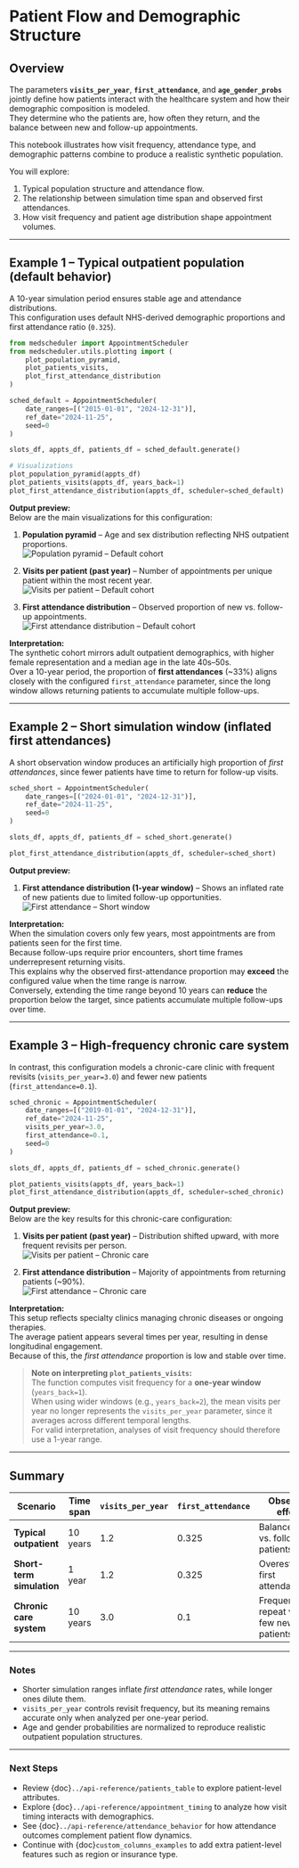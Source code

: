 # Patient Flow and Demographic Structure

## Overview  
The parameters **`visits_per_year`**, **`first_attendance`**, and **`age_gender_probs`** jointly define how patients interact with the healthcare system and how their demographic composition is modeled.  
They determine who the patients are, how often they return, and the balance between new and follow-up appointments.  

This notebook illustrates how visit frequency, attendance type, and demographic patterns combine to produce a realistic synthetic population.

You will explore:
1. Typical population structure and attendance flow.  
2. The relationship between simulation time span and observed first attendances.  
3. How visit frequency and patient age distribution shape appointment volumes.

---

## Example 1 – Typical outpatient population (default behavior)
A 10-year simulation period ensures stable age and attendance distributions.  
This configuration uses default NHS-derived demographic proportions and first attendance ratio (`0.325`).

```python
from medscheduler import AppointmentScheduler
from medscheduler.utils.plotting import (
    plot_population_pyramid,
    plot_patients_visits,
    plot_first_attendance_distribution
)

sched_default = AppointmentScheduler(
    date_ranges=[("2015-01-01", "2024-12-31")],
    ref_date="2024-11-25",
    seed=0
)

slots_df, appts_df, patients_df = sched_default.generate()

# Visualizations
plot_population_pyramid(appts_df)
plot_patients_visits(appts_df, years_back=1)
plot_first_attendance_distribution(appts_df, scheduler=sched_default)
```

**Output preview:**  
Below are the main visualizations for this configuration:

1. **Population pyramid** – Age and sex distribution reflecting NHS outpatient proportions.  
   ![Population pyramid – Default cohort](../_static/visuals/examples/patient_flow/sched_default_plot_population_pyramid.png)

2. **Visits per patient (past year)** – Number of appointments per unique patient within the most recent year.  
   ![Visits per patient – Default cohort](../_static/visuals/examples/patient_flow/sched_default_plot_patients_visits.png)

3. **First attendance distribution** – Observed proportion of new vs. follow-up appointments.  
   ![First attendance distribution – Default cohort](../_static/visuals/examples/patient_flow/sched_default_plot_first_attendance_distribution.png)

**Interpretation:**  
The synthetic cohort mirrors adult outpatient demographics, with higher female representation and a median age in the late 40s–50s.  
Over a 10-year period, the proportion of **first attendances** (~33%) aligns closely with the configured `first_attendance` parameter, since the long window allows returning patients to accumulate multiple follow-ups.

---

## Example 2 – Short simulation window (inflated first attendances)
A short observation window produces an artificially high proportion of *first attendances*, since fewer patients have time to return for follow-up visits.

```python
sched_short = AppointmentScheduler(
    date_ranges=[("2024-01-01", "2024-12-31")],
    ref_date="2024-11-25",
    seed=0
)

slots_df, appts_df, patients_df = sched_short.generate()

plot_first_attendance_distribution(appts_df, scheduler=sched_short)
```

**Output preview:**  

1. **First attendance distribution (1-year window)** – Shows an inflated rate of new patients due to limited follow-up opportunities.  
   ![First attendance – Short window](../_static/visuals/examples/patient_flow/sched_short_plot_first_attendance_distribution.png)

**Interpretation:**  
When the simulation covers only few years, most appointments are from patients seen for the first time.  
Because follow-ups require prior encounters, short time frames underrepresent returning visits.  
This explains why the observed first-attendance proportion may **exceed** the configured value when the time range is narrow.  
Conversely, extending the time range beyond 10 years can **reduce** the proportion below the target, since patients accumulate multiple follow-ups over time.

---

## Example 3 – High-frequency chronic care system
In contrast, this configuration models a chronic-care clinic with frequent revisits (`visits_per_year=3.0`) and fewer new patients (`first_attendance=0.1`).

```python
sched_chronic = AppointmentScheduler(
    date_ranges=[("2019-01-01", "2024-12-31")],
    ref_date="2024-11-25",
    visits_per_year=3.0,
    first_attendance=0.1,
    seed=0
)

slots_df, appts_df, patients_df = sched_chronic.generate()

plot_patients_visits(appts_df, years_back=1)
plot_first_attendance_distribution(appts_df, scheduler=sched_chronic)
```

**Output preview:**  
Below are the key results for this chronic-care configuration:

1. **Visits per patient (past year)** – Distribution shifted upward, with more frequent revisits per person.  
   ![Visits per patient – Chronic care](../_static/visuals/examples/patient_flow/sched_chronic_plot_patients_visits.png)

2. **First attendance distribution** – Majority of appointments from returning patients (~90%).  
   ![First attendance – Chronic care](../_static/visuals/examples/patient_flow/sched_chronic_plot_first_attendance_distribution.png)

**Interpretation:**  
This setup reflects specialty clinics managing chronic diseases or ongoing therapies.  
The average patient appears several times per year, resulting in dense longitudinal engagement.  
Because of this, the *first attendance* proportion is low and stable over time.

> **Note on interpreting `plot_patients_visits`:**  
> The function computes visit frequency for a **one-year window** (`years_back=1`).  
> When using wider windows (e.g., `years_back=2`), the mean visits per year no longer represents the `visits_per_year` parameter, since it averages across different temporal lengths.  
> For valid interpretation, analyses of visit frequency should therefore use a 1-year range.

---

## Summary  
| Scenario | Time span | `visits_per_year` | `first_attendance` | Observed effect |
|-----------|------------|-------------------|--------------------|------------------|
| **Typical outpatient** | 10 years | 1.2 | 0.325 | Balanced new vs. follow-up patients |
| **Short-term simulation** | 1 year | 1.2 | 0.325 | Overestimated first attendances |
| **Chronic care system** | 10 years | 3.0 | 0.1 | Frequent repeat visits, few new patients |

---

### Notes  
- Shorter simulation ranges inflate *first attendance* rates, while longer ones dilute them.  
- `visits_per_year` controls revisit frequency, but its meaning remains accurate only when analyzed per one-year period.  
- Age and gender probabilities are normalized to reproduce realistic outpatient population structures.

---

### Next Steps  
- Review {doc}`../api-reference/patients_table` to explore patient-level attributes.  
- Explore {doc}`../api-reference/appointment_timing` to analyze how visit timing interacts with demographics.  
- See {doc}`../api-reference/attendance_behavior` for how attendance outcomes complement patient flow dynamics.  
- Continue with {doc}`custom_columns_examples` to add extra patient-level features such as region or insurance type.


